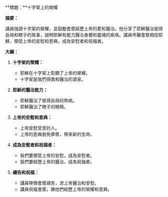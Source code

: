 **標題：**十字架上的榮耀

**摘要：**

講員強調十字架的榮耀，並鼓勵會眾經歷上帝的愛和醫治。他分享了耶穌醫治彼得岳母和瞎子的故事，說明耶穌有能力醫治身體和靈魂的疾病。講員呼籲會眾相信耶穌，領受上帝的安慰和恩典，成為安慰者和祝福者。

**大綱：**

1. **十字架的榮耀：**
   - 耶穌在十字架上彰顯了上帝的榮耀。
   - 十字架是我們得救和醫治的源泉。

2. **耶穌的醫治能力：**
   - 耶穌醫治了彼得岳母的熱病。
   - 耶穌醫治了瞎子的眼睛。

3. **上帝的安慰和恩典：**
   - 上帝安慰受苦的人。
   - 上帝的恩典赦免罪孽，帶來新的生命。

4. **成為安慰者和祝福者：**
   - 我們要領受上帝的安慰，成為安慰者。
   - 我們要經歷上帝的醫治，成為祝福者。

5. **禱告和祝福：**
   - 講員帶領會眾禱告，求上帝醫治和安慰。
   - 講員祝福會眾，願他們經歷上帝的榮耀和恩典。